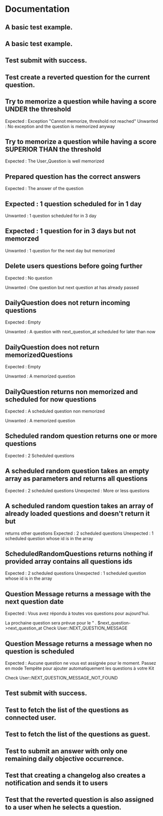 

# Documentation

## A basic test example.

## A basic test example.

## Test submit with success.

## Test create a reverted question for the current question.

## Try to memorize a question while having a score UNDER the threshold
Expected : Exception "Cannot memorize, threshold not reached"
Unwanted : No exception and the question is memorized anyway

## Try to memorize a question while having a score SUPERIOR THAN the threshold
Expected : The User_Question is well memorized

## Prepared question has the correct answers
Expected : The answer of the question

## Expected : 1 question scheduled for in 1 day
Unwanted : 1 question scheduled for in 3 day

## Expected : 1 question for in 3 days but not memorzed

Unwanted : 1 question for the next day but memorized

## Delete users questions before going further
Expected : No question

Unwanted : One question but next question at has already passed

## DailyQuestion does not return incoming questions
Expected : Empty

Unwanted : A question with next_question_at scheduled for later than now

## DailyQuestion does not return memorizedQuestions
Expected : Empty

Unwanted : A memorized question

## DailyQuestion returns non memorized and scheduled for now questions
Expected : A scheduled question non memorized

Unwanted : A memorized question

## Scheduled random question returns one or more questions
Expected : 2 Scheduled questions

## A scheduled random question takes an empty array as parameters and returns all questions
Expected : 2 scheduled questions
Unexpected : More or less questions

## A scheduled random question takes an array of already loaded questions and doesn't return it but
returns other questions
Expected : 2 scheduled questions
Unexpected : 1 scheduled question whose id is in the array

## ScheduledRandomQuestions returns nothing if provided array contains all questions ids
Expected : 2 scheduled questions
Unexpected : 1 scheduled question whose id is in the array

## Question Message returns a message with the next question date
Expected : Vous avez répondu à toutes vos questions pour aujourd'hui.

La prochaine question sera prévue pour le " . $next_question->next_question_at
Check User::NEXT_QUESTION_MESSAGE

## Question Message returns a message when no question is scheduled
Expected : Aucune question ne vous est assignée pour le moment. Passez en mode Tempête pour ajouter
automatiquement les questions à votre Kit

Check User::NEXT_QUESTION_MESSAGE_NOT_FOUND

## Test submit with success.

## Test to fetch the list of the questions as connected user.

## Test to fetch the list of the questions as guest.

## Test to submit an answer with only one remaining daily objective occurrence.

## Test that creating a changelog also creates a notification and sends it to users

## Test that the reverted question is also assigned to a user when he selects a question.